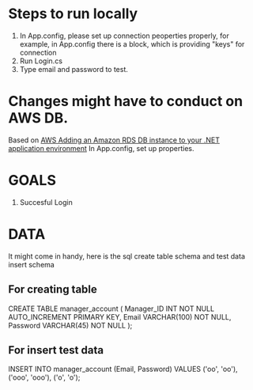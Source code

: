 # Steps to run locally 
1. In App.config, please set up connection peoperties properly,
   for example, in App.config there is a <appSettings> block, which is providing "keys" for connection
   		<add key="ConnectionString" value="Server=localhost;Database=gas;Uid=root;Pwd=88888888"/>
3. Run Login.cs
4. Type email and password to test.

# Changes might have to conduct on AWS DB.
Based on [AWS Adding an Amazon RDS DB instance to your .NET application environment](https://docs.aws.amazon.com/elasticbeanstalk/latest/dg/create_deploy_NET.rds.html)
In App.config, set up properties.

# GOALS
1. Succesful Login

# DATA
It might come in handy, here is the sql create table schema and test data insert schema

## For creating table
CREATE TABLE manager_account (
  Manager_ID INT NOT NULL AUTO_INCREMENT PRIMARY KEY,
  Email VARCHAR(100) NOT NULL,
  Password VARCHAR(45) NOT NULL
);

## For insert test data
INSERT INTO manager_account (Email, Password)
VALUES
  ('oo', 'oo'),
  ('ooo', 'ooo'),
  ('o', 'o');
